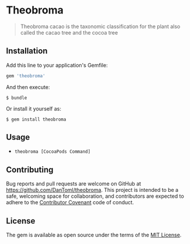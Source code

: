 # Theobroma

> Theobroma cacao is the taxonomic classification for the plant also called the cacao tree and the cocoa tree

## Installation

Add this line to your application's Gemfile:

```ruby
gem 'theobroma'
```

And then execute:

    $ bundle

Or install it yourself as:

    $ gem install theobroma

## Usage

- `theobroma [CocoaPods Command]`

## Contributing

Bug reports and pull requests are welcome on GitHub at https://github.com/DanToml/theobroma. This project is intended to be a safe, welcoming space for collaboration, and contributors are expected to adhere to the [Contributor Covenant](http://contributor-covenant.org) code of conduct.


## License

The gem is available as open source under the terms of the [MIT License](http://opensource.org/licenses/MIT).

